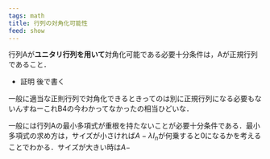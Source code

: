 ```yaml
---
tags: math
title: 行列の対角化可能性
feed: show
---
```

行列Aが**ユニタリ行列を用いて**対角化可能である必要十分条件は，Aが正規行列であること．

 - 証明
	後で書く

一般に適当な正則行列で対角化できるときってのは別に正規行列になる必要もないんすねーこれB4の今わかってなかったの相当ひどいな．


一般には行列Aの最小多項式が重根を持たないことが必要十分条件である．最小多項式の求め方は，サイズが小さければ$A-\lambda I_n$が何乗すると0になるかを考えることでわかる．サイズが大きい時は$A-$